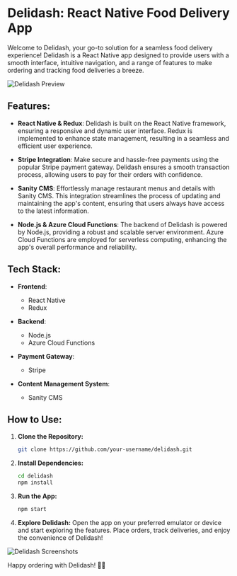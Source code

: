 # Delidash: React Native Food Delivery App

Welcome to Delidash, your go-to solution for a seamless food delivery experience! Delidash is a React Native app designed to provide users with a smooth interface, intuitive navigation, and a range of features to make ordering and tracking food deliveries a breeze.

![Delidash Preview](link-to-your-image)

## Features:

- **React Native & Redux**: Delidash is built on the React Native framework, ensuring a responsive and dynamic user interface. Redux is implemented to enhance state management, resulting in a seamless and efficient user experience.

- **Stripe Integration**: Make secure and hassle-free payments using the popular Stripe payment gateway. Delidash ensures a smooth transaction process, allowing users to pay for their orders with confidence.

- **Sanity CMS**: Effortlessly manage restaurant menus and details with Sanity CMS. This integration streamlines the process of updating and maintaining the app's content, ensuring that users always have access to the latest information.

- **Node.js & Azure Cloud Functions**: The backend of Delidash is powered by Node.js, providing a robust and scalable server environment. Azure Cloud Functions are employed for serverless computing, enhancing the app's overall performance and reliability.

## Tech Stack:

- **Frontend**:
  - React Native
  - Redux

- **Backend**:
  - Node.js
  - Azure Cloud Functions

- **Payment Gateway**:
  - Stripe

- **Content Management System**:
  - Sanity CMS

## How to Use:

1. **Clone the Repository:**
   ```bash
   git clone https://github.com/your-username/delidash.git
   ```

2. **Install Dependencies:**
   ```bash
   cd delidash
   npm install
   ```

3. **Run the App:**
   ```bash
   npm start
   ```

4. **Explore Delidash:**
   Open the app on your preferred emulator or device and start exploring the features. Place orders, track deliveries, and enjoy the convenience of Delidash!

![Delidash Screenshots](link-to-more-images)

Happy ordering with Delidash! 🍔🚀
